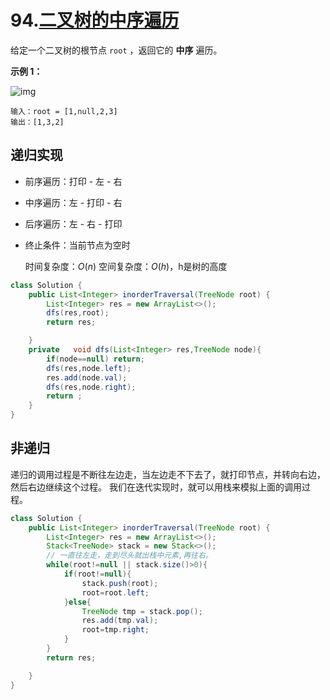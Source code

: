 # 94.[二叉树的中序遍历](https://leetcode-cn.com/problems/binary-tree-inorder-traversal/)

给定一个二叉树的根节点 `root` ，返回它的 **中序** 遍历。

 

**示例 1：**

![img](https://assets.leetcode.com/uploads/2020/09/15/inorder_1.jpg)

```
输入：root = [1,null,2,3]
输出：[1,3,2]
```



## 递归实现

- 前序遍历：打印 - 左 - 右
- 中序遍历：左 - 打印 - 右
- 后序遍历：左 - 右 - 打印
  
- 终止条件：当前节点为空时

  时间复杂度：$O(n)$
  空间复杂度：$O(h)$，h是树的高度

~~~java
class Solution {
    public List<Integer> inorderTraversal(TreeNode root) {
        List<Integer> res = new ArrayList<>();
        dfs(res,root);
        return res;

    }
    private   void dfs(List<Integer> res,TreeNode node){
        if(node==null) return;
        dfs(res,node.left);
        res.add(node.val);
        dfs(res,node.right);
        return ;
    }
}
~~~

## 非递归

递归的调用过程是不断往左边走，当左边走不下去了，就打印节点，并转向右边，然后右边继续这个过程。
我们在迭代实现时，就可以用栈来模拟上面的调用过程。

~~~java
class Solution {
    public List<Integer> inorderTraversal(TreeNode root) {
        List<Integer> res = new ArrayList<>();
        Stack<TreeNode> stack = new Stack<>();
		// 一直往左走，走到尽头就出栈中元素,再往右。
        while(root!=null || stack.size()>0){
            if(root!=null){
                stack.push(root);
                root=root.left;
            }else{
                TreeNode tmp = stack.pop();
                res.add(tmp.val);
                root=tmp.right;
            }
        }
        return res;

    }
}
~~~

